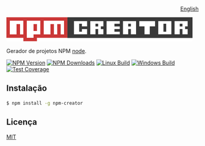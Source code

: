 <p align="right"><a href=README.md>English</a></p>

![NPM-creator Logo](img/logo.jpg)
 
Gerador de projetos NPM [node](http://nodejs.org).

[![NPM Version][npm-image]][npm-url]
[![NPM Downloads][downloads-image]][downloads-url]
[![Linux Build][travis-image]][travis-url]
[![Windows Build][appveyor-image]][appveyor-url]
[![Test Coverage][coveralls-image]][coveralls-url]

## Instalação

```bash
$ npm install -g npm-creator
```

## Licença

  [MIT](LICENSE)

[npm-image]: https://img.shields.io/npm/v/npm-creator.svg
[npm-url]: https://npmjs.org/package/npm-creator
[downloads-image]: https://img.shields.io/npm/dm/npm-creator.svg
[downloads-url]: https://npmjs.org/package/npm-creator
[travis-image]: https://img.shields.io/travis/TecnospeedTI/npm-creator/master.svg?label=linux
[travis-url]: https://travis-ci.org/TecnospeedTI/npm-creator
[appveyor-image]: https://img.shields.io/appveyor/ci/TecnospeedTI/npm-creator/master.svg?label=windows
[appveyor-url]: https://ci.appveyor.com/project/TecnospeedTI/express
[coveralls-image]: https://img.shields.io/coveralls/TecnospeedTI/npm-creator/master.svg
[coveralls-url]: https://coveralls.io/r/TecnospeedTI/npm-creator?branch=master

